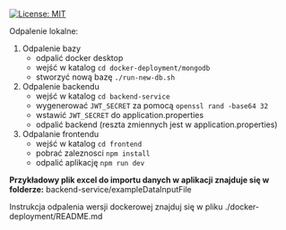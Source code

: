[![License: MIT](https://img.shields.io/badge/License-MIT-yellow.svg)](https://opensource.org/licenses/MIT)

Odpalenie lokalne: 
1) Odpalenie bazy 
    - odpalić docker desktop
    - wejść w katalog ```cd docker-deployment/mongodb```
    - stworzyć nową bazę ```./run-new-db.sh```
2) Odpalenie backendu
    - wejść w katalog ```cd backend-service```
    - wygenerować ```JWT_SECRET``` za pomocą ```openssl rand -base64 32```
    - wstawić ```JWT_SECRET``` do application.properties
    - odpalić backend (reszta zmiennych jest w application.properties)
3) Odpalanie frontendu
    - wejść w katalog ```cd frontend```
    - pobrać zaleznosci ```npm install```
    - odpalić aplikację ```npm run dev```

<b> Przykładowy plik excel do importu danych w aplikacji znajduje się w folderze:</b> backend-service/exampleDataInputFile<br>

Instrukcja odpalenia wersji dockerowej znajduj się w pliku ./docker-deployment/README.md